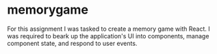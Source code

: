 # memorygame

For this assignment I was tasked to create a memory game with React. I was required to beark up the application's UI into components, manage component state, and respond to user events.
